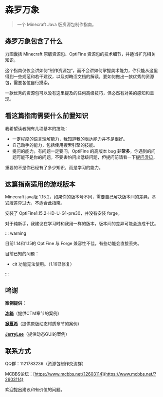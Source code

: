 # 森罗万象

> 一个 Minecraft Java 版资源包制作指南。

## 森罗万象包含了什么

力图囊括 Minecraft 原版资源包、OptiFine 资源包的技术细节，并适当扩充相关知识。

这个指南仅仅会讲如何“制作资源包”，而不会讲如何掌握美术能力，你只能从这里得到一些规范和若干建议，以及对晦涩文档的解读，要如何做出一款优秀的资源包，需要各位自行摸索。

一款优秀的资源包可以没有这里提及的任何高级技巧，但必然有对美的感知和呈现。

## 看这篇指南需要什么前置知识

我希望读者拥有几项基本的技能：

- 一定程度的语言理解能力，我知道我的表达能力并不是很好。
- 自己动手的能力，包括使用搜索引擎的技能。
- 提问的能力。有问题一定要问，OptiFine 的高版本 bug **非常多**，你遇到的问题可能不是你的问题。不要害怕问出低级问题，但提问前请看一下[提问须知]()。

重要的不是你已经有了多少知识，而是学习的能力。

## 这篇指南适用的游戏版本

Minecraft java版 1.15.2，如果你的版本号不同，需要自己解决版本间的差异。基岩版差异过大，不适合此指南。

安装了 OptiFine1.15.2-HD-U-G1-pre30，并没有安装 forge。

对于纯新手，我建议在学习时和我用一样的版本，版本间的差异可能会造成干扰。

::: warning

目前1.14和1.15的 OptiFine 与 Forge 兼容性不佳，有些功能会直接丢失。

目前已知的问题：

- cit 功能无法使用。（1.16已修复）

:::

## 鸣谢

**案例提供：**

**[冰箱](https://space.bilibili.com/393110/)**（提供CTM章节的案例）

**[掀夏希](https://space.bilibili.com/11576976/)**（提供原版动态材质章节的案例）

**[JerryLee](https://www.mcbbs.net/home.php?mod=space&uid=1892187)**（提供动态GUI的案例）

## 联系方式

QQ群：1121783236（资源包制作交流群）

MCBBS论坛：[https://www.mcbbs.net/?2603114](https://www.mcbbs.net/?2603114)

欢迎提出建议和有价值的问题。